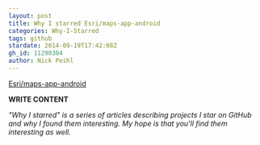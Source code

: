 ```yaml
---
layout: post
title: Why I starred Esri/maps-app-android
categories: Why-I-Starred
tags: github
stardate: 2014-09-19T17:42:08Z
gh_id: 11290304
author: Nick Peihl
---
```


[Esri/maps-app-android](https://github.com/Esri/maps-app-android)

**WRITE CONTENT**

*"Why I starred" is a series of articles describing projects I star on GitHub and why I found them interesting. My hope is that you'll find them interesting as well.*

